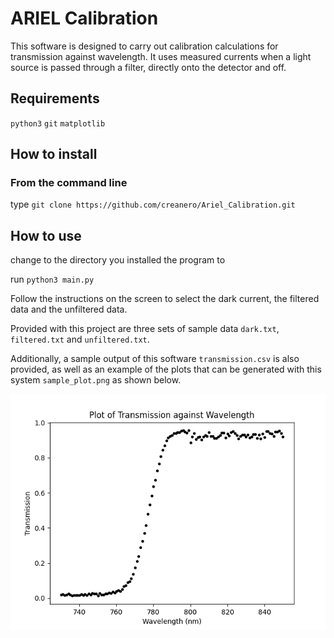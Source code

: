 # ARIEL Calibration
This software is designed to carry out calibration calculations for transmission against wavelength.
It uses measured currents when a light source is passed through a filter, directly onto the detector and off. 

## Requirements
`python3`
`git`
`matplotlib`

## How to install
### From the command line
type `git clone https://github.com/creanero/Ariel_Calibration.git`

## How to use
change to the directory you installed the program to

run `python3 main.py`

Follow the instructions on the screen to select the dark current, the filtered data and the unfiltered data.

Provided with this project are three sets of sample data `dark.txt`, `filtered.txt` and `unfiltered.txt`.

Additionally, a sample output of this software `transmission.csv` is also provided, as well as an example of the plots 
that can be generated with this system `sample_plot.png` as shown below.

![Plot showing a transmission spectrum in the near infrared](sample_plot.png "Plot showing a transmission spectrum in the near infrared")